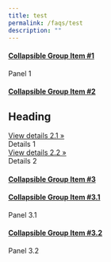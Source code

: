 ```yaml
---
title: test
permalink: /faqs/test
description: ""
---
```

<div class="panel-group" id="accordion1">
            <div class="panel panel-default">
                <div class="panel-heading">
                    <h4 class="panel-title">
                        <a data-toggle="collapse" data-parent="#accordion1" href="#collapseOne">Collapsible Group Item #1
                        </a>
                    </h4>
                </div>
                <div id="collapseOne" class="panel-collapse collapse in">
                    <div class="panel-body">Panel 1</div>
                </div>
            </div>
            <div class="panel panel-default">
                <div class="panel-heading">
                    <h4 class="panel-title">
                        <a data-toggle="collapse" data-parent="#accordion1" href="#collapseTwo">Collapsible Group Item #2
                        </a>
                    </h4>
                </div>
                <div id="collapseTwo" class="panel-collapse collapse">
                    <div class="panel-body">
                        <div class="panel-body">
                            <h2>Heading</h2>
                            <div class="panel-group" id="accordion21">
                                <div class="panel">
                                    <a data-toggle="collapse" data-parent="#accordion21" href="#collapseTwoOne">View details 2.1 &raquo;
                                    </a>
                                    <div id="collapseTwoOne" class="panel-collapse collapse">
                                        <div class="panel-body">Details 1</div>
                                    </div>
                                </div>
                                <div class="panel ">
                                    <a data-toggle="collapse" data-parent="#accordion21" href="#collapseTwoTwo">View details 2.2 &raquo;
                                    </a>
                                    <div id="collapseTwoTwo" class="panel-collapse collapse">
                                        <div class="panel-body">Details 2</div>
                                    </div>
                                </div>
                            </div>
                        </div>
                    </div>
                </div>
            </div>
            <div class="panel panel-default">
                <div class="panel-heading">
                    <h4 class="panel-title">
                        <a data-toggle="collapse" data-parent="#accordion1" href="#collapseThree">Collapsible Group Item #3
                        </a>
                    </h4>
                </div>
                <div id="collapseThree" class="panel-collapse collapse">
                    <div class="panel-body">
                        <div class="panel-group" id="accordion2">
                            <div class="panel panel-default">
                                <div class="panel-heading">
                                    <h4 class="panel-title">
                                        <a data-toggle="collapse" data-parent="#accordion2" href="#collapseThreeOne">Collapsible Group Item #3.1
                                        </a>
                                    </h4>
                                </div>
                                <div id="collapseThreeOne" class="panel-collapse collapse in">
                                    <div class="panel-body">Panel 3.1</div>
                                </div>
                            </div>
                            <div class="panel panel-default">
                                <div class="panel-heading">
                                    <h4 class="panel-title">
                                        <a data-toggle="collapse" data-parent="#accordion2" href="#collapseThreeTwo">Collapsible Group Item #3.2
                                        </a>
                                    </h4>
                                </div>
                                <div id="collapseThreeTwo" class="panel-collapse collapse">
                                    <div class="panel-body">Panel 3.2</div>
                                </div>
                            </div>
                        </div>
                    </div>
                </div>
            </div>
        </div>